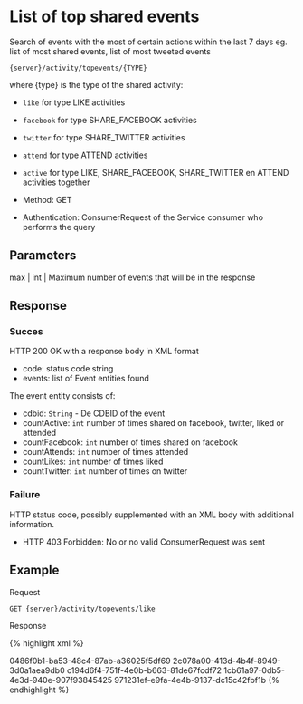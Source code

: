---
---

# List of top shared events

Search of events with the most of certain actions within the last 7 days
eg. list of most shared events, list of most tweeted events

```
{server}/activity/topevents/{TYPE}
```

where {type} is the type of the shared activity:
* `like` for type LIKE activities
* `facebook` for type SHARE_FACEBOOK activities
* `twitter` for type SHARE_TWITTER activities
* `attend` for type ATTEND activities
* `active` for type LIKE, SHARE_FACEBOOK, SHARE_TWITTER en ATTEND activities together

* Method: GET
* Authentication: ConsumerRequest of the Service consumer who performs the query

## Parameters

max |	int	 | Maximum number of events that will be in the response

## Response

### Succes

HTTP 200 OK with a response body in XML format

* code: status code string
* events: list of Event entities found

The event entity consists of:

* cdbid: `String`	- De CDBID of the event
* countActive: `int`	number of times shared on facebook, twitter, liked or attended 
* countFacebook: `int`	number of times shared on facebook
* countAttends: `int`	number of times attended
* countLikes: `int`	number of times liked
* countTwitter: `int`	number of times on twitter

### Failure

HTTP status code, possibly supplemented with an XML body with additional information.

* HTTP 403 Forbidden: No or no valid ConsumerRequest was sent

## Example

Request

```
GET {server}/activity/topevents/like
```

Response

{% highlight xml %}
<?xml version="1.0" encoding="UTF-8" standalone="yes"?>
<response>
<events>
<event>
<cdbid>0486f0b1-ba53-48c4-87ab-a36025f5df69</cdbid>
</event>
<event>
<cdbid>2c078a00-413d-4b4f-8949-3d0a1aea9db0</cdbid>
</event>
<event>
<cdbid>c194d6f4-751f-4e0b-b663-81de67fcdf72</cdbid>
</event>
<event>
<cdbid>1cb61a97-0db5-4e3d-940e-907f93845425</cdbid>
</event>
<event>
<cdbid>971231ef-e9fa-4e4b-9137-dc15c42fbf1b</cdbid>
</event>
</events>
</response>
{% endhighlight %}

